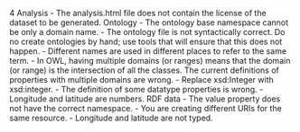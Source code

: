 4
    Analysis
        - The analysis.html file does not contain the license of the dataset to be generated.
    Ontology
        - The ontology base namespace cannot be only a domain name.
        - The ontology file is not syntactically correct. Do no create ontologies by hand; use tools that will ensure that this does not happen.
        - Different names are used in different places to refer to the same term.
        - In OWL, having multiple domains (or ranges) means that the domain (or range) is the intersection of all the classes.  The current definitions of properties with multiple domains are wrong.
        - Replace xsd:Integer with xsd:integer.
        - The definition of some datatype properties is wrong.
        - Longitude and latitude are numbers.
    RDF data
        - The value property does not have the correct namespace.
        - You are creating different URIs for the same resource.
        - Longitude and latitude are not typed.
